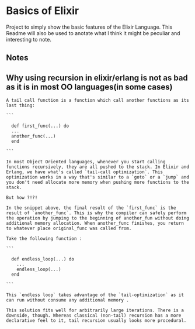 # Basics of Elixir

Project to simply show the basic features of the Elixir Language. This Readme will also be used to anotate what I think it might be peculiar and interesting to note.

## Notes

  ## Why using recursion in elixir/erlang is not as bad as it is in most OO languages(in some cases)
    A tail call function is a function which call another functions as its last thing:

    ```

      def first_func(...) do
      ...
      another_func(...)
      end

    ```

    In most Object Oriented languages, whenever you start calling functions recursively, they are all pushed to the stack. In Elixir and Erlang, we have what's called `tail-call optimization`. This optimization works in a way that's similar to a `goto` or a `jump` and you don't need allocate more memory when pushing more functions to the stack.

    But how ?!?!

    In the snippet above, the final result of the `first_func` is the result of `another_func`. This is why the compiler can safely perform the operation by jumping to the beginning of another_fun without doing additional memory allocation. When another_func finishes, you return to whatever place original_func was called from.

    Take the following function :

    ```

      def endless_loop(...) do
        ...
        endless_loop(...)
      end

    ```

    This `endless loop` takes advantage of the `tail-optimization` as it can run without consume any additional memory .

    This solution fits well for arbitrarily large iterations. There is a downside, though. Whereas classical (non-tail) recursion has a more declarative feel to it, tail recursion usually looks more procedural.